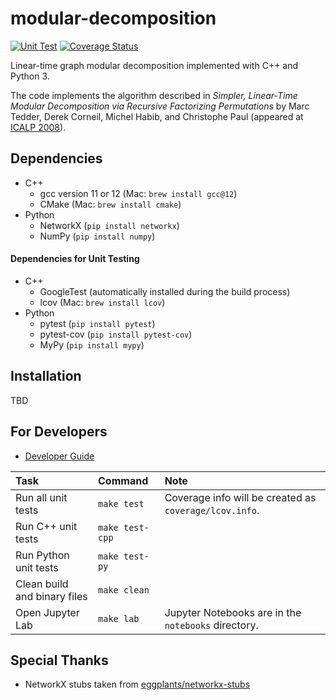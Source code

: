 # modular-decomposition

[![Unit Test](https://github.com/mogproject/modular-decomposition/actions/workflows/ut.yml/badge.svg)](https://github.com/mogproject/modular-decomposition/actions/workflows/ut.yml) [![Coverage Status](https://coveralls.io/repos/github/mogproject/modular-decomposition/badge.svg?branch=main)](https://coveralls.io/github/mogproject/modular-decomposition?branch=main)

Linear-time graph modular decomposition implemented with C++ and Python 3. 

The code implements the algorithm described in *Simpler, Linear-Time Modular Decomposition via Recursive Factorizing Permutations* by Marc Tedder, Derek Corneil, Michel Habib, and Christophe Paul (appeared at [ICALP 2008](https://link.springer.com/chapter/10.1007/978-3-540-70575-8_52)).

## Dependencies

- C++
  - gcc version 11 or 12 (Mac: `brew install gcc@12`)
  - CMake (Mac: `brew install cmake`)
- Python
  - NetworkX (`pip install networkx`)
  - NumPy (`pip install numpy`)

#### Dependencies for Unit Testing

- C++
  - GoogleTest (automatically installed during the build process)
  - lcov (Mac: `brew install lcov`)
- Python
  - pytest (`pip install pytest`)
  - pytest-cov (`pip install pytest-cov`)
  - MyPy (`pip install mypy`)

## Installation

TBD

## For Developers

- [Developer Guide](https://github.com/mogproject/modular-decomposition/wiki/Developer-Guide)

| Task | Command | Note |
| :--- | :--- | :--- |
| Run all unit tests | `make test` | Coverage info will be created as `coverage/lcov.info`. |
| Run C++ unit tests | `make test-cpp` ||
| Run Python unit tests | `make test-py` ||
| Clean build and binary files | `make clean` ||
| Open Jupyter Lab   | `make lab`  | Jupyter Notebooks are in the `notebooks` directory.|

## Special Thanks

- NetworkX stubs taken from [eggplants/networkx-stubs](https://github.com/eggplants/networkx-stubs)


